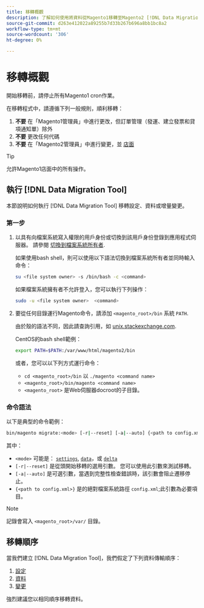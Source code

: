 ```yaml
---
title: 移轉概觀
description: 了解如何使用將資料從Magento1移轉至Magento2 [!DNL Data Migration Tool].
source-git-commit: d263e412022a89255b7d33b267b696a8bb1bc8a2
workflow-type: tm+mt
source-wordcount: '306'
ht-degree: 0%

---
```



# 移轉概觀

開始移轉前，請停止所有Magento1 cron作業。

在移轉程式中，請遵循下列一般規則，順利移轉：

1. **不要** 在「Magento1管理員」中進行更改，但訂單管理（發運、建立發票和貸項通知單）除外
1. **不要** 更改任何代碼
1. **不要** 在「Magento2管理員」中進行變更，並 [店面](https://glossary.magento.com/storefront)

>[!TIP]
>
>允許Magento1店面中的所有操作。

## 執行 [!DNL Data Migration Tool]

本節說明如何執行 [!DNL Data Migration Tool] 移轉設定、資料或增量變更。

### 第一步

1. 以具有向檔案系統寫入權限的用戶身份或切換到該用戶身份登錄到應用程式伺服器。 請參閱 [切換到檔案系統所有者](../../../installation/prerequisites/file-system/overview.md).

   如果使用bash shell，則可以使用以下語法切換到檔案系統所有者並同時輸入命令：

   ```bash
   su <file system owner> -s /bin/bash -c <command>
   ```

   如果檔案系統擁有者不允許登入，您可以執行下列操作：

   ```bash
   sudo -u <file system owner>  <command>
   ```

1. 要從任何目錄運行Magento命令，請添加 `<magento_root>/bin` 系統 `PATH`.

   由於殼的語法不同，因此請查詢引用，如 [unix.stackexchange.com](https://unix.stackexchange.com/questions/117467/how-to-permanently-set-environmental-variables).

   CentOS的bash shell範例：

   ```bash
   export PATH=$PATH:/var/www/html/magento2/bin
   ```

   或者，您可以以下列方式運行命令：

   - `cd <magento_root>/bin` 以 `./magento <command name>`
   - `<magento_root>/bin/magento <command name>`
   - `<magento_root>` 是Web伺服器docroot的子目錄。

### 命令語法

以下是典型的命令範例：

```bash
bin/magento migrate:<mode> [-r|--reset] [-a|--auto] {<path to config.xml>}
```

其中：

- `<mode>` 可能是： [`settings`](settings.md), [`data`](data.md)，或 [`delta`](delta.md)
- `[-r|--reset]` 是從頭開始移轉的選用引數。 您可以使用此引數來測試移轉。
- `[-a|--auto]` 是可選引數，當遇到完整性檢查錯誤時，該引數會阻止遷移停止。
- `{<path to config.xml>}` 是的絕對檔案系統路徑 `config.xml`;此引數為必要項目。

>[!NOTE]
>
>記錄會寫入 `<magento_root>/var/` 目錄。


## 移轉順序

當我們建立 [!DNL Data Migration Tool]，我們假定了下列資料傳輸順序：

1. [設定](settings.md)
1. [資料](data.md)
1. [變更](delta.md)

強烈建議您以相同順序移轉資料。
